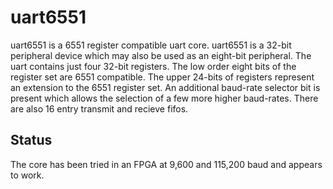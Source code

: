 # uart6551

uart6551 is a 6551 register compatible uart core.
uart6551 is a 32-bit peripheral device which may also be used as an eight-bit peripheral.
The uart contains just four 32-bit registers. The low order eight bits of the register set are 6551 compatible.
The upper 24-bits of registers represent an extension to the 6551 register set.
An additional baud-rate selector bit is present which allows the selection of a few more higher baud-rates.
There are also 16 entry transmit and recieve fifos.

## Status

The core has been tried in an FPGA at 9,600 and 115,200 baud and appears to work.

